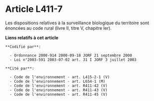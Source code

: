 # Article L411-7

Les dispositions relatives à la surveillance biologique du territoire sont énoncées au code rural (livre II, titre V,
chapitre Ier).

**Liens relatifs à cet article**

	**Codifié par**:

	  - Ordonnance 2000-914 2000-09-18 JORF 21 septembre 2000
	  - Loi n°2003-591 2003-07-02 art. 31 I JORF 3 juillet 2003

	**Cité par**:

	  - Code de l'environnement - art. L415-2-1 (V)
	  - Code de l'environnement - art. L654-1 (M)
	  - Code de l'environnement - art. R411-42 (V)
	  - Code de l'environnement - art. R411-43 (V)
	  - Code de l'environnement - art. R411-45 (V)
